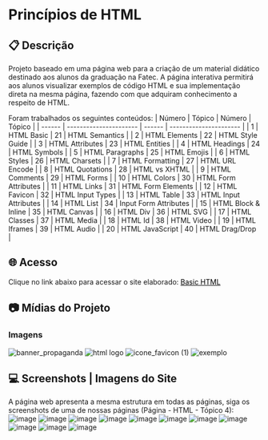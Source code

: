 # Princípios de HTML

## 📋 Descrição
Projeto baseado em uma página web para a criação de um material didático destinado aos alunos da graduação na Fatec. A página interativa permitirá aos alunos visualizar exemplos de código HTML e sua implementação direta na mesma página, fazendo com que adquiram conhecimento a respeito de HTML.

Foram trabalhados os seguintes conteúdos: 
| Número | Tópico                 | Número | Tópico                 |
| ------ | ---------------------- | ------ | ---------------------- |
| 1      | HTML Basic             | 21     | HTML Semantics         |
| 2      | HTML Elements          | 22     | HTML Style Guide       |
| 3      | HTML Attributes        | 23     | HTML Entities          |
| 4      | HTML Headings          | 24     | HTML Symbols           |
| 5      | HTML Paragraphs        | 25     | HTML Emojis            |
| 6      | HTML Styles            | 26     | HTML Charsets          |
| 7      | HTML Formatting        | 27     | HTML URL Encode        |
| 8      | HTML Quotations        | 28     | HTML vs XHTML          |
| 9      | HTML Comments          | 29     | HTML Forms             |
| 10     | HTML Colors            | 30     | HTML Form Attributes   |
| 11     | HTML Links             | 31     | HTML Form Elements     |
| 12     | HTML Favicon           | 32     | HTML Input Types       |
| 13     | HTML Table             | 33     | HTML Input Attributes  |
| 14     | HTML List              | 34     | Input Form Attributes  |
| 15     | HTML Block & Inline    | 35     | HTML Canvas            |
| 16     | HTML Div               | 36     | HTML SVG               |
| 17     | HTML Classes           | 37     | HTML Media             |
| 18     | HTML Id                | 38     | HTML Video             |
| 19     | HTML Iframes           | 39     | HTML Audio             |
| 20     | HTML JavaScript        | 40     | HTML Drag/Drop         |


## 🌐 Acesso 
Clique no link abaixo para acessar o site elaborado: 
<a href="https://anamota13.github.io/Aprendizado_de_HTML/" style="color: black;">Basic HTML</a>

## 📷 Mídias do Projeto
### Imagens
![banner_propaganda](https://github.com/anamota13/Aprendizado_de_HTML/assets/110187484/7b2bea9f-54a9-4093-82ff-95db142f76ca)
![html logo](https://github.com/anamota13/Aprendizado_de_HTML/assets/110187484/3a28410c-24f9-45b4-942a-9bd967b8098e)
![icone_favicon (1)](https://github.com/anamota13/Aprendizado_de_HTML/assets/110187484/22eae846-1fd3-413a-bfea-ba51feff78f6)
![exemplo](https://github.com/anamota13/Aprendizado_de_HTML/assets/110187484/339069f9-fde2-4b7e-aa42-17f42a655ffb)

## 💻 Screenshots | Imagens do Site
A página web apresenta a mesma estrutura em todas as páginas, siga os screenshots de uma de nossas páginas (Página - HTML - Tópico 4):
![image](https://github.com/anamota13/Aprendizado_de_HTML/assets/110187484/442a5b85-8d7a-4581-b3d9-76f2a4bda2c7)
![image](https://github.com/anamota13/Aprendizado_de_HTML/assets/110187484/b034e402-f77f-452e-94f9-32897a7f59e4)
![image](https://github.com/anamota13/Aprendizado_de_HTML/assets/110187484/a568ac40-7d0e-40a5-9b53-e03832750b12)
![image](https://github.com/anamota13/Aprendizado_de_HTML/assets/110187484/4fc507c0-ef0a-4867-9519-2f7968bd84a4)
![image](https://github.com/anamota13/Aprendizado_de_HTML/assets/110187484/a19af7da-12b3-48b9-a137-ae11b60e22a2)
![image](https://github.com/anamota13/Aprendizado_de_HTML/assets/110187484/34385eaf-db88-4230-baa5-db9e874ed71c)
![image](https://github.com/anamota13/Aprendizado_de_HTML/assets/110187484/2e827e21-339f-4102-a9ed-1b663a32206a)
![image](https://github.com/anamota13/Aprendizado_de_HTML/assets/110187484/9e8f846e-d139-43af-bc37-b3752711ac15)
![image](https://github.com/anamota13/Aprendizado_de_HTML/assets/110187484/f7a179b4-2dd6-4844-882f-fccd2e534dba)
![image](https://github.com/anamota13/Aprendizado_de_HTML/assets/110187484/76386897-d35b-4e27-8611-1ab53069e5a2)
![image](https://github.com/anamota13/Aprendizado_de_HTML/assets/110187484/5c8bfa3a-33bc-462f-84f5-cacd64242e23)


















